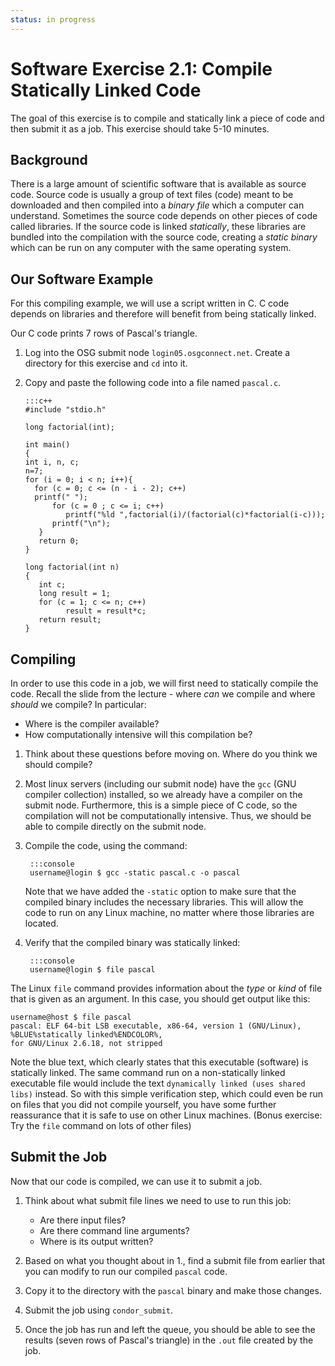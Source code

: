 ```yaml
---
status: in progress
---
```


<style type="text/css"> pre em { font-style: normal; background-color: yellow; } pre strong { font-style: normal; font-weight: bold; color: \#008; } </style>

Software Exercise 2.1: Compile Statically Linked Code
==========================================================

The goal of this exercise is to compile and statically link a piece of code and then submit it as a job. This exercise should take 5-10 minutes.

Background
----------

There is a large amount of scientific software that is available as source code. Source code is usually a group of text files (code) meant to be downloaded and then compiled into a *binary file* which a computer can understand. Sometimes the source code depends on other pieces of code called libraries. If the source code is linked *statically*, these libraries are bundled into the compilation with the source code, creating a *static binary* which can be run on any computer with the same operating system.

Our Software Example
--------------------

For this compiling example, we will use a script written in C. C code depends on libraries and therefore will benefit from being statically linked.

Our C code prints 7 rows of Pascal's triangle.

1.  Log into the OSG submit node `login05.osgconnect.net`. Create a directory for this exercise and `cd` into it.
1.  Copy and paste the following code into a file named `pascal.c`.

		:::c++
		#include "stdio.h"

		long factorial(int);

		int main()
		{
		int i, n, c;
		n=7;
		for (i = 0; i < n; i++){
		  for (c = 0; c <= (n - i - 2); c++)
		  printf(" ");
			  for (c = 0 ; c <= i; c++)
				 printf("%ld ",factorial(i)/(factorial(c)*factorial(i-c)));
			  printf("\n");
		   }
		   return 0;
		}

		long factorial(int n)
		{
		   int c;
		   long result = 1;
		   for (c = 1; c <= n; c++)
				 result = result*c;
		   return result;
		}

Compiling
---------

In order to use this code in a job, we will first need to statically compile the code. Recall the slide from the lecture - where *can* we compile and where *should* we compile? In particular:

-   Where is the compiler available?
-   How computationally intensive will this compilation be?    

<!--hiding-->


1.  Think about these questions before moving on. Where do you think we should compile?

1. Most linux servers (including our submit node) have the `gcc` (GNU compiler collection) installed, so we already have a compiler on the submit node. Furthermore, this is a simple piece of C code, so the compilation will not be computationally intensive. Thus, we should be able to compile directly on the submit node. 

1. Compile the code, using the command: 

        :::console
        username@login $ gcc -static pascal.c -o pascal

	Note that we have added the `-static` option to make sure that the compiled binary includes the necessary libraries. This will allow the code to run on any Linux machine, no matter where those libraries are located. 

1. Verify that the compiled binary was statically linked:

        :::console
        username@login $ file pascal

The Linux `file` command provides information about the *type* or *kind* of file that is given as an argument. In this case, you should get output like this:

```console
username@host $ file pascal
pascal: ELF 64-bit LSB executable, x86-64, version 1 (GNU/Linux), %BLUE%statically linked%ENDCOLOR%,
for GNU/Linux 2.6.18, not stripped
```

Note the blue text, which clearly states that this executable (software) is statically linked. The same command run on a non-statically linked executable file would include the text `dynamically linked (uses shared libs)` instead. So with this simple verification step, which could even be run on files that you did not compile yourself, you have some further reassurance that it is safe to use on other Linux machines. (Bonus exercise: Try the `file` command on lots of other files)

Submit the Job
--------------

Now that our code is compiled, we can use it to submit a job.

1.  Think about what submit file lines we need to use to run this job:
    -   Are there input files?
    -   Are there command line arguments?
    -   Where is its output written?

1.  Based on what you thought about in 1., find a submit file from earlier that you can modify to run our compiled `pascal` code.

1. Copy it to the directory with the `pascal` binary and make those changes. 

1. Submit the job using `condor_submit`. 

1. Once the job has run and left the queue, you should be able to see the results (seven rows of Pascal's triangle) in the `.out` file created by the job.

